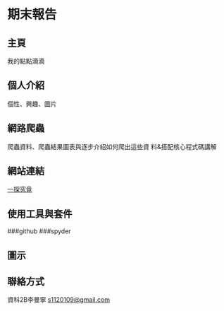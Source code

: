 # 期末報告
## 主頁
我的點點滴滴
## 個人介紹
個性、興趣、圖片
## 網路爬蟲
爬蟲資料、爬蟲結果圖表與逐步介紹如何爬出這些資
料&搭配核心程式碼講解
## 網站連結
[一探究竟](https://maggie-0.github.io/411201095/index.html)
## 使用工具與套件
###github
###spyder
## 圖示

## 聯絡方式
資科2B李曼寧 s1120109@gmail.com
